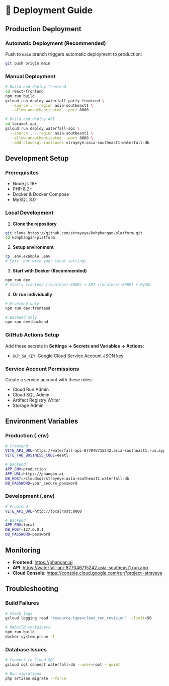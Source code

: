 # 🚀 Deployment Guide

## Production Deployment

### Automatic Deployment (Recommended)
Push to `main` branch triggers automatic deployment to production:

```bash
git push origin main
```

### Manual Deployment 
```bash
# Build and deploy frontend
cd react-frontend
npm run build
gcloud run deploy waterfall-party-frontend \
  --source . --region asia-southeast1 \
  --allow-unauthenticated --port 8080

# Build and deploy API  
cd laravel-api
gcloud run deploy waterfall-api \
  --source . --region asia-southeast1 \
  --allow-unauthenticated --port 8080 \
  --add-cloudsql-instances strayeye:asia-southeast1:waterfall-db
```

## Development Setup

### Prerequisites
- Node.js 18+
- PHP 8.2+
- Docker & Docker Compose
- MySQL 8.0

### Local Development

1. **Clone the repository**
```bash
git clone https://github.com/strayeye/kohphangan-platform.git
cd kohphangan-platform
```

2. **Setup environment**
```bash
cp .env.example .env
# Edit .env with your local settings
```

3. **Start with Docker (Recommended)**
```bash
npm run dev
# Starts frontend (localhost:3000) + API (localhost:8000) + MySQL
```

4. **Or run individually**
```bash
# Frontend only
npm run dev:frontend

# Backend only  
npm run dev:backend
```

### GitHub Actions Setup

Add these secrets in **Settings → Secrets and Variables → Actions**:

- `GCP_SA_KEY`: Google Cloud Service Account JSON key

### Service Account Permissions

Create a service account with these roles:
- Cloud Run Admin
- Cloud SQL Admin  
- Artifact Registry Writer
- Storage Admin

## Environment Variables

### Production (.env)
```bash
# Frontend
VITE_API_URL=https://waterfall-api-877046715242.asia-southeast1.run.app
VITE_TAB_BUSINESS_CODE=eeatl

# Backend
APP_ENV=production
APP_URL=https://phangan.ai
DB_HOST=/cloudsql/strayeye:asia-southeast1:waterfall-db
DB_PASSWORD=your_secure_password
```

### Development (.env)
```bash
# Frontend
VITE_API_URL=http://localhost:8000

# Backend  
APP_ENV=local
DB_HOST=127.0.0.1
DB_PASSWORD=password
```

## Monitoring

- **Frontend**: https://phangan.ai
- **API**: https://waterfall-api-877046715242.asia-southeast1.run.app
- **Cloud Console**: https://console.cloud.google.com/run?project=strayeye

## Troubleshooting

### Build Failures
```bash
# Check logs
gcloud logging read "resource.type=cloud_run_revision" --limit=50

# Rebuild containers
npm run build
docker system prune -f
```

### Database Issues
```bash
# Connect to Cloud SQL
gcloud sql connect waterfall-db --user=root --quiet

# Run migrations
php artisan migrate --force
```